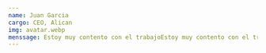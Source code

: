 ```yaml
---
name: Juan Garcia
cargo: CEO, Alican
img: avatar.webp
menssage: Estoy muy contento con el trabajoEstoy muy contento con el trabajoEstoy muy contento con el trabajoEstoy muy contento con el trabajoEstoy muy contento con el trabajoEstoy muy contento con el trabajoEstoy muy contento con el trabajoEstoy muy contento con el trabajoEstoy muy contento con el trabajoEstoy muy contento con el trabajoEstoy muy contento con el trabajoEstoy muy contento con el trabajo
---
```

